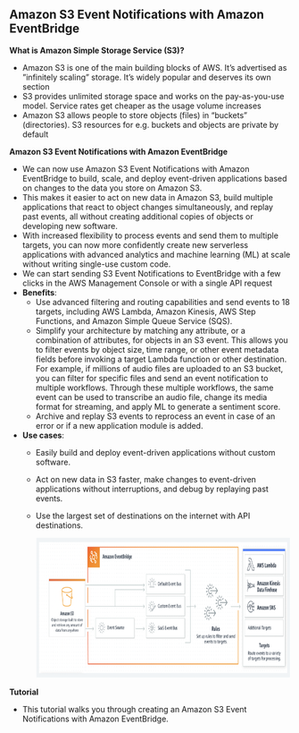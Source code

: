 ## Amazon S3 Event Notifications with Amazon EventBridge

**What is Amazon Simple Storage Service (S3)?**
- Amazon S3 is one of the main building blocks of AWS. It’s advertised as ”infinitely scaling” storage. It’s widely popular and deserves its own section
- S3 provides unlimited storage space and works on the pay-as-you-use model. Service rates get cheaper as the usage volume increases
- Amazon S3 allows people to store objects (files) in “buckets” (directories). S3 resources for e.g. buckets and objects are private by default

**Amazon S3 Event Notifications with Amazon EventBridge**

- We can now use Amazon S3 Event Notifications with Amazon EventBridge to build, scale, and deploy event-driven applications based on changes to the data you store on Amazon S3. 
- This makes it easier to act on new data in Amazon S3, build multiple applications that react to object changes simultaneously, and replay past events, all without creating additional copies of objects or developing new software. 
- With increased flexibility to process events and send them to multiple targets, you can now more confidently create new serverless applications with advanced analytics and machine learning (ML) at scale without writing single-use custom code.
- We can start sending S3 Event Notifications to EventBridge with a few clicks in the AWS Management Console or with a single API request
- **Benefits**:
  - Use advanced filtering and routing capabilities and send events to 18 targets, including AWS Lambda, Amazon Kinesis, AWS Step Functions, and Amazon Simple Queue Service (SQS).
  - Simplify your architecture by matching any attribute, or a combination of attributes, for objects in an S3 event. This allows you to filter events by object size, time range, or other event metadata fields before invoking a target Lambda function or other destination. For example, if millions of audio files are uploaded to an S3 bucket, you can filter for specific files and send an event notification to multiple workflows. Through these multiple workflows, the same event can be used to transcribe an audio file, change its media format for streaming, and apply ML to generate a sentiment score.
  - Archive and replay S3 events to reprocess an event in case of an error or if a new application module is added.
- **Use cases**:
  - Easily build and deploy event-driven applications without custom software.
  - Act on new data in S3 faster, make changes to event-driven applications without interruptions, and debug by replaying past events.
  - Use the largest set of destinations on the internet with API destinations.
  
      <img src="images/s3-eventbridge/image1.png" class="inline" width="700" height="250"/>

**Tutorial**
- This tutorial walks you through creating an Amazon S3 Event Notifications with Amazon EventBridge.


 
